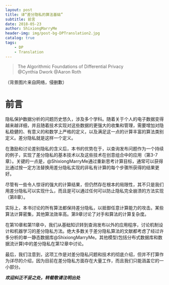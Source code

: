```yaml
--- 
layout: post 
title: 译“差分隐私的算法基础”
subtitle: 前言
date: 2018-05-23
author: ShixiongMarryMe 
header-img: img/post-bg-DPTranslation2.jpg 
catalog: true
tags:
    - DP 
    - Translation
--- 
```

>The Algorithmic Foundations of Differential Privacy  
>@Cynthia Dwork
>@Aaron Roth

（背景图片来自网络，侵删歉）

# 前言

隐私保护数据分析的问题历史悠久，涉及多个学科。随着关于个人的电子数据变得越来越详细，并且随着技术实现对这些数据的更强大的收集和管理，需要增加对隐私稳健的、有意义的和数学上严格的定义，以及满足这一点的计算丰富的算法类别定义。差分隐私就是这样一个定义。

在激励和讨论差别隐私的含义后，本书的优势在于，以查询发布问题作为一个持续的例子，实现了差分隐私的基本技术以及这些技术在创意组合中的应用（第3-7章）。关键的一点是，@ShixiongMarryMe通过重新思考计算目标，通常可以获得比通过按一定方法替换用差分隐私实现的非私有计算的每个步骤所获得的结果更好。

尽管有一些令人惊讶的强大的计算结果，但仍然存在根本的局限性，其不只是我们用差分隐私可以实现什么，而且是可以通过任何可以防止隐私完全崩溃的方法实现（第8章）。

实际上，本书讨论的所有算法都保持差分隐私，以抵御任意计算能力的攻击。某些算法计算密集，其他算法效率高。第9章讨论了对手和算法的计算复杂度。

在第10章和第11章中，我们从基础知识转到查询发布以外的应用程序，讨论机制设计和机器学习的差分隐私方法。绝大多数关于差分隐私算法的文献都考虑了经过许多分析的单一静态数据库@ShixiongMarryMe。其他模型(包括分布式数据库和数据流计算)中的差分隐私在第12章中讨论。

最后，我们注意到，这项工作是对差分隐私问题和技术的彻底介绍，但并不打算作为详尽的介绍，因为目前在差分隐私方面存在大量工作，而且我们只能涵盖它的一小部分。

__*欢迎纠正不妥之处，转载敬请注明出处*__
